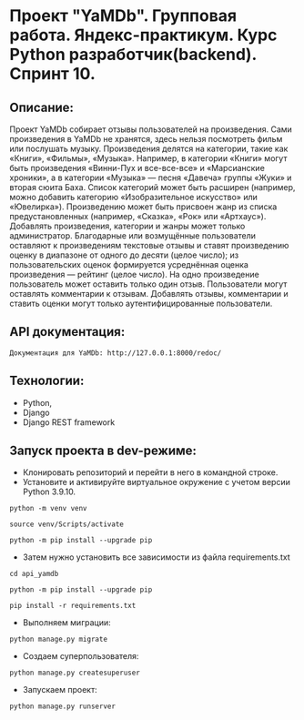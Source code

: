 # Проект "YaMDb". Групповая работа. Яндекс-практикум. Курс Python разработчик(backend). Спринт 10.
## Описание:

Проект YaMDb собирает отзывы пользователей на произведения. Сами произведения в YaMDb не хранятся, здесь нельзя посмотреть фильм или послушать музыку.
Произведения делятся на категории, такие как «Книги», «Фильмы», «Музыка». Например, в категории «Книги» могут быть произведения «Винни-Пух и все-все-все» и «Марсианские хроники», а в категории «Музыка» — песня «Давеча» группы «Жуки» и вторая сюита Баха. Список категорий может быть расширен (например, можно добавить категорию «Изобразительное искусство» или «Ювелирка»). 
Произведению может быть присвоен жанр из списка предустановленных (например, «Сказка», «Рок» или «Артхаус»). 
Добавлять произведения, категории и жанры может только администратор.
Благодарные или возмущённые пользователи оставляют к произведениям текстовые отзывы и ставят произведению оценку в диапазоне от одного до десяти (целое число); из пользовательских оценок формируется усреднённая оценка произведения — рейтинг (целое число). На одно произведение пользователь может оставить только один отзыв.
Пользователи могут оставлять комментарии к отзывам.
Добавлять отзывы, комментарии и ставить оценки могут только аутентифицированные пользователи.

## API документация:
```
Документация для YaMDb: http://127.0.0.1:8000/redoc/
```


## Технологии:
- Python,
- Django
- Django REST framework


## Запуск проекта в dev-режиме:

- Клонировать репозиторий и перейти в него в командной строке.
- Установите и активируйте виртуальное окружение c учетом версии  Python 3.9.10.

```
python -m venv venv
```
```
source venv/Scripts/activate
```
```
python -m pip install --upgrade pip
```
- Затем нужно установить все зависимости из файла requirements.txt
```
cd api_yamdb
```
```
python -m pip install --upgrade pip
```
```
pip install -r requirements.txt
```
- Выполняем миграции:
```
python manage.py migrate
```
- Создаем суперпользователя:
```
python manage.py createsuperuser
```
- Запускаем проект:
```
python manage.py runserver